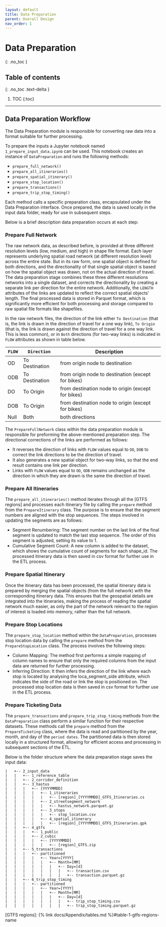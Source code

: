 ```yaml
---
layout: default
title: Data Preparation
parent: Overall Design
nav_order: 1
---
```



# Data Preparation
{: .no_toc }
## Table of contents
{: .no_toc .text-delta }

1. TOC
{:toc}

---


## Data Preparation Workflow

The Data Preparation module is responsible for converting raw data into a format suitable for further processing.  

To prepare the inputs a Jupyter notebook named `1_prepare_input_data.ipynb` can be used. This notebook creates an instance of `DataPreparation` and runs the following methods:  

   - `prepare_full_network()`  
   - `prepare_all_itineraries()`  
   - `prepare_spatial_itinerary()`  
   - `prepare_stop_location()`  
   - `prepare_transactions()`  
   - `prepare_trip_stop_timing()`  

Each method calls a specific preparation class, encapsulated under the Data Preparation interface. Once prepared, the data is saved locally in the input data folder, ready for use in subsequent steps.   

Below is a brief description data preparation occurs at each step:

### Prepare Full Network

The raw network data, as described before, is provided at three different resolution levels (low, medium, and high) in shape file format. Each layer represents underlying spatial road network (at different resolution level) across the entire state. But in its raw form, one spatial object is defined for both directions, and the directionality of that single spatial object is based on how the spatial object was drawn, not on the actual direction of travel. 
The data preparation stage combines these three different resolutions networks into a single dataset, and corrects the directionality by creating a separate link per direction for the entire network. Additionally, the `LENGTH` attributes of the links are updated to reflect the correct spatial objects' length.
The final processed data is stored in Parquet format, which is significantly more efficient for both processing and storage compared to raw spatial file formats like shapefiles.

In the raw network files, the direction of the link either `To Destination` (that is, the link is drawn in the direction of travel for a one way link), `To Origin` (that is, the link is drawn against the direction of travel for a one way link. This is less common), or in `Both` directions (for two-way links) is indicated in `FLOW` attributes as shown in table below.

| `FLOW` | `Direction`     | Description                                        |
|--------|-----------------|----------------------------------------------------|
| OD     | To Destination  | from origin node to destination                    |
| ODB    | To Destination  | from origin node to destination (except for bikes) |
| DO     | To Origin       | from destination node to origin (except for bikes) |
| DOB    | To Origin       | from destination node to origin (except for bikes) |
| Null   | Both            | both directions                                    |

The `PrepareFullNetwork` class within the data preparation module is responsible for preforming the above-mentioned preparation step. The directional corrections of the links are performed as follows: 
- It reverses the direction of links with `FLOW` values equal to `DO`, `DOB` to correct the link directions to be the direction of travel. 
- It also generates a new spatial object for two-way links, so that the end result contains one link per direction. 
- Links with `FLOW` values equal to `OD`, `ODB` remains unchanged as the direction in which they are drawn is the same the direction of travel.

### Prepare All Itineraries

The `prepare_all_itineraries()` method iterates through all the [GTFS regions] and processes each itinerary file by calling the `prepare` method from the `PrepareItinerary` class. The purpose is to ensure that the segment numbers are aligned with the stop sequences. The steps involved in updating the segments are as follows:
- Segment Renumbering: The segment number on the last link of the final segment is updated to match the last stop sequence. The order of this segment is adjusted, setting its value to 1.
- Cumulative Segment Count: A new column is added to the dataset, which shows the cumulative count of segments for each shape_id.
The processed itinerary data is then saved in csv format for further use in the ETL process. 

### Prepare Spatial Itinerary

Once the itinerary data has been processed, the spatial itinerary data is prepared by merging the spatial objects (from the full network) with the corresponding itinerary data. This ensures that the geospatial details are integrated into the itineraries, making the process of reading the spatial network much easier, as only the part of the network relevant to the region of interest is loaded into memory, rather than the full network.

### Prepare Stop Locations

The `prepare_stop_location` method within the `DataPreparation`, processes stop location data by calling the `prepare` method from the `PrepareStopLocation` class. The process involves the following steps:
- Column Mapping: The method first performs a simple mapping of column names to ensure that only the required columns from the input data are returned for further processing. 
- Inferring Direction: It then infers the direction of the link where each stop is located by analysing the loca_segment_side attribute, which indicates the side of the road or link the stop is positioned on.
The processed stop location data is then saved in csv format for further use in the ETL process. 

### Prepare Ticketing Data

The `prepare_transactions` and `prepare_trip_stop_timing` methods from the `DataPreparation` class perform a similar function for their respective datasets. These methods call the `prepare` method from the `PrepareTicketing` class, where the data is read and partitioned by the year, month, and day of the `period dates`. The partitioned data is then stored locally in a structured format, allowing for efficient access and processing in subsequent sections of the ETL.


Below is the folder structure where the data preparation stage saves the input data:

```shell
|   +-- 2_input_data
|   |   +-- 1_reference_table
|   |   +-- 2_corridor_definition
|   |   +-- 3_hastus
|   |   |   +-- [YYYYMMDD]
|   |   |   |   +-- 1_itineraries
|   |   |   |   |   +-- [region]_[YYYYMMDD]_GTFS_Itineraries.cs
|   |   |   |   +-- 2_streetsegment_network
|   |   |   |   |   +-- hastus_network.parquet.gz
|   |   |   |   +-- 3_stops
|   |   |   |   |   +-- stop_location.csv
|   |   |   |   +-- 4_spatial_itinerary
|   |   |   |   |   +-- [region]_[YYYYMMDD]_GTFS_Itineraries.gpk
|   |   +-- 4_gtfs
|   |   |   +-- 1_public
|   |   |   +-- 2_cubic
|   |   |   |   +-- [YYYYMMDD]
|   |   |   |   |   +-- [region]_GTFS.zip
|   |   +-- 5_transactions
|   |   |   +-- partitioned
|   |   |   |   +-- Year=[YYYY]
|   |   |   |   |   +-- Month=[MM]
|   |   |   |   |   |   +-- Day=[d]
|   |   |   |   |   |   |   +-- transaction.csv
|   |   |   |   |   |   |   +-- transaction.parquet.gz
|   |   +-- 6_trip_stop_timing
|   |   |   +-- partitioned
|   |   |   |   +-- Year=[YYYY]
|   |   |   |   |   +-- Month=[MM]
|   |   |   |   |   |   +-- Day=[d]
|   |   |   |   |   |   |   +-- trip_stop_timing.csv
|   |   |   |   |   |   |   +-- trip_stop_timing.parquet.gz
```

[GTFS regions]: {% link docs/Appendix/tables.md %}#table-1-gtfs-regions-name